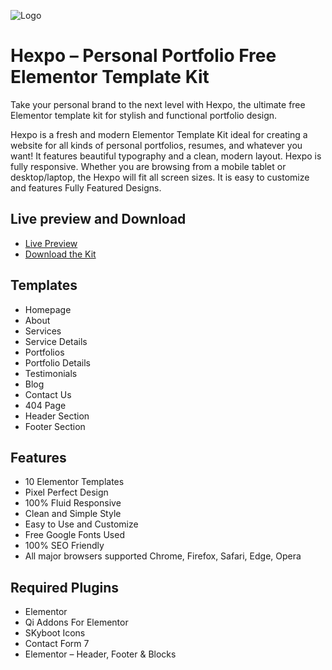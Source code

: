 
![Logo](https://hexqode.com/wp-content/uploads/2024/11/hexpo-free-personal-portfolio-elementor-template-kit.jpg)


# Hexpo – Personal Portfolio Free Elementor Template Kit

Take your personal brand to the next level with Hexpo, the ultimate free Elementor template kit for stylish and functional portfolio design.

Hexpo is a fresh and modern Elementor Template Kit ideal for creating a website for all kinds of personal portfolios, resumes, and whatever you want! It features beautiful typography and a clean, modern layout. Hexpo is fully responsive. Whether you are browsing from a mobile tablet or desktop/laptop, the Hexpo will fit all screen sizes. It is easy to customize and features Fully Featured Designs.
## Live preview and Download

 - [Live Preview](https://hexqode.com/go/hexpo)
 - [Download the Kit](https://hexqode.com/go/hexpo)


## Templates

- Homepage
- About
- Services
- Service Details
- Portfolios
- Portfolio Details
- Testimonials
- Blog
- Contact Us
- 404 Page
- Header Section
- Footer Section

## Features

- 10 Elementor Templates
- Pixel Perfect Design
- 100% Fluid Responsive
- Clean and Simple Style
- Easy to Use and Customize
- Free Google Fonts Used
- 100% SEO Friendly
- All major browsers supported Chrome, Firefox, Safari, Edge, Opera

## Required Plugins

- Elementor
- Qi Addons For Elementor
- SKyboot Icons
- Contact Form 7
- Elementor – Header, Footer & Blocks

